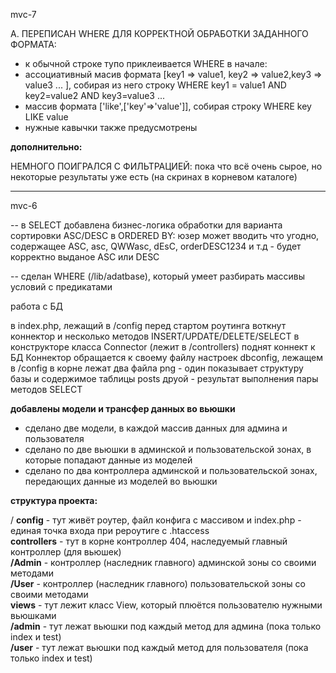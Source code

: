 mvc-7

А. ПЕРЕПИСАН WHERE ДЛЯ КОРРЕКТНОЙ ОБРАБОТКИ ЗАДАННОГО ФОРМАТА:

- к обычной строке тупо приклеивается  WHERE в начале: 
- ассоциативный масив формата [key1 => value1, key2 => value2,key3 => value3 ... ], собирая из него строку WHERE key1 = value1 AND key2=value2 AND key3=value3 ...
- массив формата ['like',['key'=>'value']], собирая строку  WHERE key LIKE value
- нужные кавычки также предусмотрены

**дополнительно:**

НЕМНОГО ПОИГРАЛСЯ С ФИЛЬТРАЦИЕЙ: пока что всё очень сырое, но некоторые результаты уже есть (на скринах в корневом каталоге)

---

mvc-6

-- в SELECT добавлена бизнес-логика обработки для варианта сортировки ASC/DESC в ORDERED BY:
юзер может вводить что угодно, содержащее ASC, asc, QWWasc, dEsC, orderDESC1234 и т.д - будет корректно выданое ASC или DESC

-- сделан WHERE (/lib/adatbase), который умеет разбирать массивы условий с предикатами





работа с БД

в index.php, лежащий в /config перед стартом роутинга воткнут коннектор
и несколько методов INSERT/UPDATE/DELETE/SELECT
в конструкторе класса Connector (лежит в /controllers) поднят коннект к БД
Коннектор обращается к своему файлу настроек dbconfig, лежащем в /config
в корне лежат два файла png - один показывает структуру базы и содержимое таблицы posts
друой - результат выполнения пары методов SELECT 


**добавлены модели и трансфер данных во вьюшки**

- сделано две модели, в каждой массив данных для админа и пользователя
- сделано по две вьюшки в админской и пользовательской зонах, в которые попадают данные из моделей
- сделано по два контроллера админской и пользовательской зонах, передающих данные из моделей во вьюшки

**структура проекта:**  

/
**config** -  тут живёт роутер, файл конфига с массивом и index.php - единая точка входа при рероутиге с .htaccess  
**controllers** - тут в корне контроллер 404, наследуемый главный контроллер (для вьюшек)  
    **/Admin** - контроллер (наследник главного) админской зоны со своими методами  
    **/User** - контроллер (наследник главного) пользовательской зоны со своими методами  
**views** - тут лежит класс View, который плюётся пользователю нужными вьюшками  
    **/admin** - тут лежат вьюшки под каждый метод для админа (пока только index и test)  
    **/user** - тут лежат вьюшки под каждый метод для пользователя (пока только index и test)   
